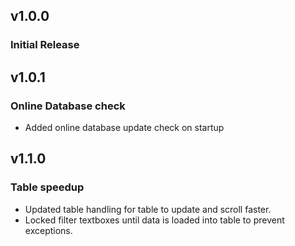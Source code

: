 ## v1.0.0
### Initial Release

## v1.0.1
### Online Database check
- Added online database update check on startup

## v1.1.0
### Table speedup
- Updated table handling for table to update and scroll faster.
- Locked filter textboxes until data is loaded into table to prevent exceptions.
